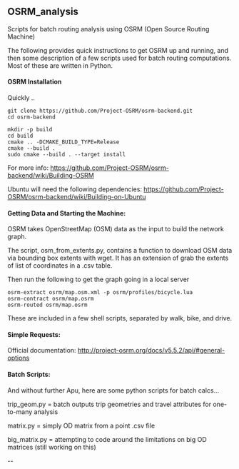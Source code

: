 ## OSRM_analysis
Scripts for batch routing analysis using OSRM (Open Source Routing Machine)

The following provides quick instructions to get OSRM up and running, and then some description of a few scripts used for batch routing computations. Most of these are written in Python.

#### OSRM Installation

Quickly ..

```
git clone https://github.com/Project-OSRM/osrm-backend.git
cd osrm-backend
```

```
mkdir -p build
cd build
cmake .. -DCMAKE_BUILD_TYPE=Release
cmake --build .
sudo cmake --build . --target install
```

For more info:
https://github.com/Project-OSRM/osrm-backend/wiki/Building-OSRM

Ubuntu will need the following dependencies:
https://github.com/Project-OSRM/osrm-backend/wiki/Building-on-Ubuntu

#### Getting Data and Starting the Machine:

OSRM takes OpenStreetMap (OSM) data as the input to build the network graph.

The script, osm_from_extents.py, contains a function to download OSM data via bounding box extents with wget. It has an extension of grab the extents of list of coordinates in a .csv table.

Then run the following to get the graph going in a local server

```
osrm-extract osrm/map.osm.xml -p osrm/profiles/bicycle.lua
osrm-contract osrm/map.osrm
osrm-routed osrm/map.osrm
```

These are included in a few shell scripts, separated by walk, bike, and drive.

#### Simple Requests:

Official documentation:
http://project-osrm.org/docs/v5.5.2/api/#general-options

#### Batch Scripts:

And without further Apu, here are some python scripts for batch calcs...

trip_geom.py = batch outputs trip geometries and travel attributes for one-to-many analysis

matrix.py = simply OD matrix from a point .csv file

big_matrix.py = attempting to code around the limitations on big OD matrices (still working on this)


--

